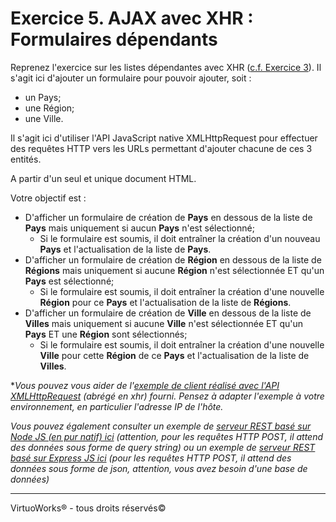 # Exercice 5. AJAX avec XHR : Formulaires dépendants

Reprenez l'exercice sur les listes dépendantes avec XHR ([c.f. Exercice 3](./exercice-3.md)). Il s'agit ici d'ajouter un formulaire pour pouvoir ajouter, soit :
* un Pays;
* une Région;
* une Ville.

Il s'agit ici d'utiliser l'API JavaScript native XMLHttpRequest pour effectuer des requêtes HTTP vers les URLs permettant d'ajouter chacune de ces 3 entités.

A partir d'un seul et unique document HTML.

Votre objectif est :
* D'afficher un formulaire de création de __Pays__ en dessous de la liste de __Pays__ mais uniquement si aucun __Pays__ n'est sélectionné;
    * Si le formulaire est soumis, il doit entraîner la création d'un nouveau __Pays__ et l'actualisation de la liste de __Pays__.
* D'afficher un formulaire de création de __Région__ en dessous de la liste de __Régions__ mais uniquement si aucune __Région__ n'est sélectionnée ET qu'un __Pays__ est sélectionné;
    * Si le formulaire est soumis, il doit entraîner la création d'une nouvelle __Région__ pour ce __Pays__ et l'actualisation de la liste de __Régions__.
* D'afficher un formulaire de création de __Ville__ en dessous de la liste de __Villes__ mais uniquement si aucune __Ville__ n'est sélectionnée ET qu'un __Pays__ ET une __Région__ sont sélectionnés;
    * Si le formulaire est soumis, il doit entraîner la création d'une nouvelle __Ville__ pour cette __Région__ de ce __Pays__ et l'actualisation de la liste de __Villes__.

**Vous pouvez vous aider de l'[exemple de client réalisé avec l'API XMLHttpRequest](../exemples/clients/xhr.html) (abrégé en xhr) fourni. Pensez à adapter l'exemple à votre environnement, en particulier l'adresse IP de l'hôte.*

*Vous pouvez également consulter un exemple de [serveur REST basé sur Node JS (en pur natif) ici](../exemples/serveur-natif/vanilla-rest-server.js) (attention, pour les requêtes HTTP POST, il attend des données sous forme de query string) ou un exemple de [serveur REST basé sur Express JS ici](../exemples/serveur-express/express-rest-server.js) (pour les requêtes HTTP POST, il attend des données sous forme de json, attention, vous avez besoin d'une base de données)*

---

VirtuoWorks® - tous droits réservés©